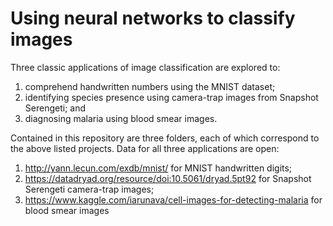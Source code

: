 # Using neural networks to classify images
Three classic applications of image classification are explored to: 
1) comprehend handwritten numbers using the MNIST dataset; 
2) identifying species presence using camera-trap images from Snapshot Serengeti; and 
3) diagnosing malaria using blood smear images. 


Contained in this repository are three folders, each of which correspond to the above listed projects. Data for all three applications are open:
1) http://yann.lecun.com/exdb/mnist/ for MNIST handwritten digits; 
2) https://datadryad.org/resource/doi:10.5061/dryad.5pt92 for Snapshot Serengeti camera-trap images; 
3) https://www.kaggle.com/iarunava/cell-images-for-detecting-malaria for blood smear images
